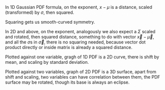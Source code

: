 In 1D Gaussian PDF formula,
on the exponent,
$x-\mu$ is a distance,
scaled (transformed) by $\sigma$,
then squared.

Squaring gets us smooth-curved symmetry.

In 2D and above,
on the exponent,
analogously we also expect
a $\Sigma$ scaled and rotated,
then squared distance,
something to do with
vector $\vec{x}-\vec{\mu}$,
and all the $\sigma$s in $\vec{\sigma}$,
there is no squaring needed,
because vector dot product
directly or inside matrix
is already a squared distance.

Plotted against one variable,
gragh of 1D PDF is a 2D curve,
there is shift by mean,
and scaling by standard deviation.

Plotted against two variables,
graph of 2D PDF is a 3D surface,
apart from shift and scaling,
two variables can have correlation between them,
the PDF surface may be rotated,
though its base is always an eclipse.





